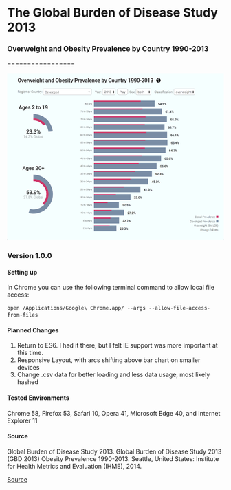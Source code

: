 # The Global Burden of Disease Study 2013
### Overweight and Obesity Prevalence by Country 1990-2013
=================

![Screenshot](screenshot.jpg "Screenshot")

### Version 1.0.0

#### Setting up
In Chrome you can use the following terminal command to allow local file access:

```
open /Applications/Google\ Chrome.app/ --args --allow-file-access-from-files
```

#### Planned Changes
1. Return to ES6.  I had it there, but I felt IE support was more important at this time.
2. Responsive Layout, with arcs shifting above bar chart on smaller devices
3. Change .csv data for better loading and less data usage, most likely hashed

#### Tested Environments
Chrome 58, Firefox 53, Safari 10, Opera 41, Microsoft Edge 40, and Internet Explorer 11

#### Source
Global Burden of Disease Study 2013. Global Burden of Disease Study 2013 (GBD 2013) Obesity Prevalence 1990-2013. Seattle, United States: Institute for Health Metrics and Evaluation (IHME), 2014.

[Source](http://ghdx.healthdata.org/record/global-burden-disease-study-2013-gbd-2013-obesity-prevalence-1990-2013)
